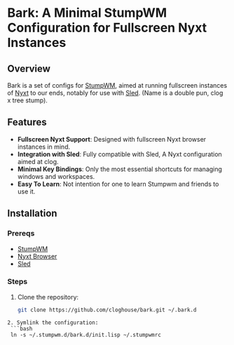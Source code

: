 # Bark: A Minimal StumpWM Configuration for Fullscreen Nyxt Instances

## Overview
Bark is a set of configs for [StumpWM](https://stumpwm.github.io/), aimed at running fullscreen instances of [Nyxt](https://nyxt.atlas.engineer/) to our ends, notably for use with [Sled](https://github.com/cloghouse/sled).
(Name is a double pun, clog x tree stump).

## Features

- **Fullscreen Nyxt Support**: Designed with fullscreen Nyxt browser instances in mind.
- **Integration with Sled**: Fully compatible with Sled, A Nyxt configuration aimed at clog.
- **Minimal Key Bindings**: Only the most essential shortcuts for managing windows and workspaces.
- **Easy To Learn**: Not intention for one to learn Stumpwm and friends to use it.

## Installation

### Prereqs
- [StumpWM](https://github.com/stumpwm/stumpwm)
- [Nyxt Browser](https://github.com/atlas-engineer/nyxt)
- [Sled](https://github.com/cloghouse/sled)

### Steps
1. Clone the repository:
   ```bash
   git clone https://github.com/cloghouse/bark.git ~/.bark.d
  ```
2. Symlink the configuration:
   ```bash
   ln -s ~/.stumpwm.d/bark.d/init.lisp ~/.stumpwmrc
   ```
